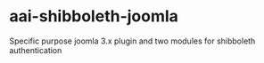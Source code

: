 # aai-shibboleth-joomla
Specific purpose joomla 3.x plugin and two modules for shibboleth authentication

